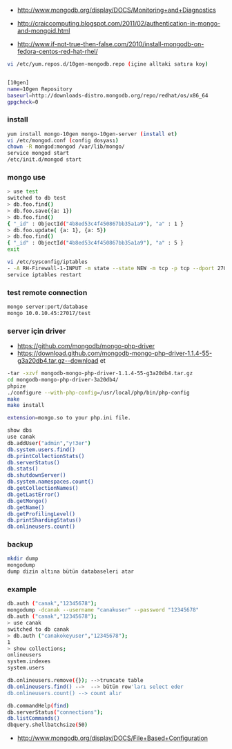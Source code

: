 


- http://www.mongodb.org/display/DOCS/Monitoring+and+Diagnostics

- http://craiccomputing.blogspot.com/2011/02/authentication-in-mongo-and-mongoid.html

- http://www.if-not-true-then-false.com/2010/install-mongodb-on-fedora-centos-red-hat-rhel/

```sh
vi /etc/yum.repos.d/10gen-mongodb.repo (içine alltaki satıra koy)


[10gen]
name=10gen Repository
baseurl=http://downloads-distro.mongodb.org/repo/redhat/os/x86_64
gpgcheck=0
```

### install
```sh
yum install mongo-10gen mongo-10gen-server (install et)
vi /etc/mongod.conf (config dosyası)
chown -R mongod:mongod /var/lib/mongo/
service mongod start
/etc/init.d/mongod start
```

### mongo use
```sh
> use test
switched to db test
> db.foo.find()
> db.foo.save({a: 1})
> db.foo.find()
{ "_id" : ObjectId("4b8ed53c4f450867bb35a1a9"), "a" : 1 }
> db.foo.update( {a: 1}, {a: 5})
> db.foo.find()
{ "_id" : ObjectId("4b8ed53c4f450867bb35a1a9"), "a" : 5 }
exit
```

```sh
vi /etc/sysconfig/iptables
- -A RH-Firewall-1-INPUT -m state --state NEW -m tcp -p tcp --dport 27017 -j ACCEPT
service iptables restart
```

### test remote connection

```sh
mongo server:port/database
mongo 10.0.10.45:27017/test
```


###  server için driver

- https://github.com/mongodb/mongo-php-driver
- https://download.github.com/mongodb-mongo-php-driver-1.1.4-55-g3a20db4.tar.gz--download et

```sh
-tar -xzvf mongodb-mongo-php-driver-1.1.4-55-g3a20db4.tar.gz
cd mongodb-mongo-php-driver-3a20db4/
phpize
./configure --with-php-config=/usr/local/php/bin/php-config
make
make install
```
```sh
extension=mongo.so to your php.ini file.
```

```sh
show dbs
use canak
db.addUser("admin","y!3er")
db.system.users.find()
db.printCollectionStats()
db.serverStatus()
db.stats()
db.shutdownServer()
db.system.namespaces.count()
db.getCollectionNames()
db.getLastError()
db.getMongo()
db.getName()
db.getProfilingLevel()
db.printShardingStatus()
db.onlineusers.count()
```

### backup

```sh
mkdir dump
mongodump
dump dizin altına bütün databaseleri atar
```




### example
```sh
db.auth ("canak","12345678");
mongodump -dcanak --username "canakuser" --password "12345678"
db.auth ("canak","12345678");
> use canak
switched to db canak
> db.auth ("canakokeyuser","12345678");
1
> show collections;
onlineusers
system.indexes
system.users
```

```sh
db.onlineusers.remove({}); -->truncate table
db.onlineusers.find() -->  --> bütün row'ları select eder
db.onlineusers.count() --> count alır
```
```sh
db.commandHelp(find) 
db.serverStatus("connections");
db.listCommands()
dbquery.shellbatchsize(50) 
```

- http://www.mongodb.org/display/DOCS/File+Based+Configuration



